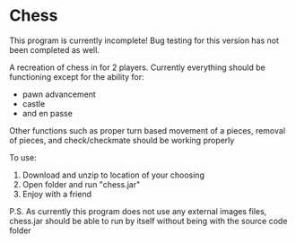# Chess
This program is currently incomplete! Bug testing for this version has not been completed as well.

A recreation of chess in for 2 players.
Currently everything should be functioning except for the ability for: 
- pawn advancement
- castle
- and en passe 

Other functions such as proper turn based movement of a pieces, removal of pieces, and check/checkmate should be working properly


To use:

1. Download and unzip to location of your choosing
2. Open folder and run "chess.jar"
3. Enjoy with a friend

P.S. As currently this program does not use any external images files, chess.jar should be able to run by itself without being with the source code folder

